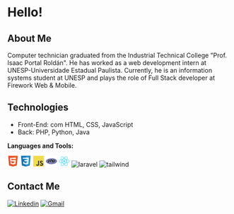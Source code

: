 # Hello!
 
## About Me

Computer technician graduated from the Industrial Technical College "Prof. Isaac Portal Roldán". He has worked as a web development intern at UNESP-Universidade Estadual Paulista. Currently, he is an information systems student at UNESP and plays the role of Full Stack developer at Firework Web & Mobile.

## Technologies

- Front-End: com HTML, CSS, JavaScript
- Back: PHP, Python, Java 

**Languages and Tools:** 

<p align="left">
  <img src="https://raw.githubusercontent.com/devicons/devicon/master/icons/html5/html5-original.svg" alt="html5"  width="25" height="25"/>
  <img src="https://raw.githubusercontent.com/devicons/devicon/master/icons/css3/css3-original.svg" alt="css3"  width="25" height="25"/>
  <img src="https://raw.githubusercontent.com/devicons/devicon/master/icons/javascript/javascript-original.svg" alt="javascript" width="25" height="25"/>
  <img src="https://raw.githubusercontent.com/devicons/devicon/master/icons/php/php-original.svg" alt="php" width="25" height="25"/>
  <img src="https://raw.githubusercontent.com/devicons/devicon/master/icons/react/react-original.svg" alt="javascript" width="25" height="25"/>
  <img src="https://cdn.jsdelivr.net/gh/devicons/devicon/icons/laravel/laravel-plain.svg" alt="laravel" width="25" height="25"/>
  <img src="https://cdn.jsdelivr.net/gh/devicons/devicon/icons/tailwindcss/tailwindcss-plain.svg" alt="tailwind" width="25" height="25"/>
</p>

##  Contact Me

[![Linkedin](https://img.shields.io/badge/LinkedIn-0077B5?style=for-the-badge&logo=linkedin&logoColor=white)](https://www.linkedin.com/in/gabriel-nicolim/)
[![Gmail](https://img.shields.io/badge/Gmail-B22222?style=for-the-badge&logo=Gmail&logoColor=white)](mailto:gabriel.gomes.nicolim@gmail.com)

